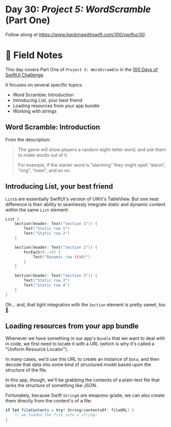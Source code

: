 # Day 30: _Project 5: WordScramble_ (Part One)

_Follow along at https://www.hackingwithswift.com/100/swiftui/30_.


# 📒 Field Notes

This day covers Part One of _`Project 5: WordScramble`_ in the [100 Days of SwiftUI Challenge](https://www.hackingwithswift.com/100/swiftui/30).

It focuses on several specific topics:

- Word Scramble: Introduction
- Introducing List, your best friend
- Loading resources from your app bundle
- Working with strings


## Word Scramble: Introduction

From the description:

> The game will show players a random eight-letter word, and ask them to make words out of it.
>
> For example, if the starter word is “alarming” they might spell “alarm”, “ring”, “main”, and so on.


## Introducing List, your best friend

`List`s are essentially SwiftUI's version of UIKit's TableView. But one neat difference is their ability to seamlessly integrate static and dynamic content within the same `List` element:

```swift
List {
    Section(header: Text("Section 1")) {
        Text("Static row 1")
        Text("Static row 2")
    }

    Section(header: Text("Section 2")) {
        ForEach(0..<5) {
            Text("Dynamic row \($0)")
        }
    }

    Section(header: Text("Section 3")) {
        Text("Static row 3")
        Text("Static row 4")
    }
}
```

Oh... and, that tight integration with the `Section` element is pretty sweet, too 🙂.


## Loading resources from your app bundle

Whenever we have something in our app's `Bundle` that we want to deal with in code, we first need to locate it with a URL (which is why it's called a "Uniform Resource Locator").

In many cases, we'd use this URL to create an instance of `Data`, and then decode that data into some kind of structured model based upon the structure of the file.

In this app, though, we'll be grabbing the contents of a plain-text file that lacks the structure of something like JSON.


Fortunately, because Swift `String`s are weapons-grade, we can also create them directly from the content's of a file:

```swift
if let fileContents = try? String(contentsOf: fileURL) {
    // we loaded the file into a string!
}
```



